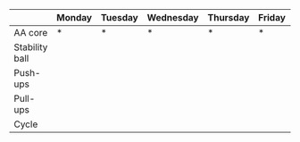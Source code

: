 | | Monday | Tuesday | Wednesday | Thursday | Friday | Saturday | Sunday |
| ---- | ---- | ---- | ---- | ---- | ---- | ---- | ---- | 
| AA core |  * | * | * |  * |  * | | |
| Stability ball |  | | | | | | |
| Push-ups |  | | | | | | |
| Pull-ups | | | | | | | |
| Cycle | | | | | | | |
